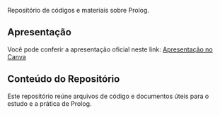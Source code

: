 Repositório de códigos e materiais sobre Prolog.

## Apresentação

Você pode conferir a apresentação oficial neste link:
[Apresentação no Canva](https://www.canva.com/design/DAGfkka63g0/nUaWpuhItdtzrDyMYJnk8g/edit)

## Conteúdo do Repositório

Este repositório reúne arquivos de código e documentos úteis para o estudo e a prática de Prolog. 
